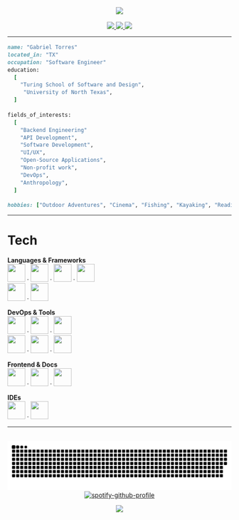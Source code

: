 <p align="center">
  <img src="https://capsule-render.vercel.app/api?type=waving&color=timeGradient&height=300&section=header&text=Gabriel%20Torres&fontSize=90&animation=twinkling&fontAlignY=38&desc=Software%20Engineer&descAlignY=51&descAlign=62"/>
</p>


<div id="header" align="center">  
<div id="badges">

  <a href="https://www.linkedin.com/in/gabrieltt//">
  <img height="50" src="https://github.com/user-attachments/assets/c740e2f2-8bbc-4be1-af5a-b03e6391524a"/>
</a>

  <a href="mailto:thomastgtorres21@gmail.com">
    <img height="50" src="https://github.com/user-attachments/assets/bcb6e1ba-02dc-404b-b523-0339f0f4a310"/>
  </a>
  
  <a href="https://www.gabe-torres.com/">
    <img height="50" src="https://github.com/user-attachments/assets/0636909c-657b-49f4-b1e3-489c3c1afda2"/>
  </a>
</div>
  </div>

---

```ruby
name: "Gabriel Torres"
located_in: "TX"
occupation: "Software Engineer"
education:
  [
    "Turing School of Software and Design",
     "University of North Texas",
  ]

fields_of_interests:
  [
    "Backend Engineering"
    "API Development",
    "Software Development",
    "UI/UX",
    "Open-Source Applications",
    "Non-profit work",
    "DevOps",
    "Anthropology",
  ]

hobbies: ["Outdoor Adventures", "Cinema", "Fishing", "Kayaking", "Reading"]
```

---

# Tech

**Languages & Frameworks**  
<img src="https://cdn.jsdelivr.net/gh/devicons/devicon@latest/icons/ruby/ruby-original.svg" width="40" height="40" /> · <img src="https://cdn.jsdelivr.net/gh/devicons/devicon@latest/icons/python/python-original.svg" width="40" height="40" /> · <img src="https://devicon-website.vercel.app/api/javascript/original.svg" width="40" height="40" /> · <img src="https://cdn.jsdelivr.net/gh/devicons/devicon@latest/icons/graphql/graphql-plain.svg" width="40" height="40" />  
<img src="https://cdn.jsdelivr.net/gh/devicons/devicon@latest/icons/rails/rails-plain.svg" width="40" height="40" /> · <img src="https://cdn.jsdelivr.net/gh/devicons/devicon@latest/icons/bootstrap/bootstrap-original.svg" width="40" height="40" />

**DevOps & Tools**  
<img src="https://cdn.jsdelivr.net/gh/devicons/devicon@latest/icons/git/git-plain.svg" width="40" height="40" /> · <img src="https://devicon-website.vercel.app/api/github/original.svg?color=%232A05F1" width="40" height="40" /> · <img src="https://cdn.jsdelivr.net/gh/devicons/devicon@latest/icons/postgresql/postgresql-original.svg" width="40" height="40" />  
<img src="https://cdn.jsdelivr.net/gh/devicons/devicon@latest/icons/heroku/heroku-plain.svg" width="40" height="40" /> · <img src="https://devicon-website.vercel.app/api/circleci/plain.svg?color=%23A1963D" width="40" height="40" /> · <img src="https://cdn.jsdelivr.net/gh/devicons/devicon@latest/icons/postman/postman-original.svg" width="40" height="40" />

**Frontend & Docs**  
<img src="https://cdn.jsdelivr.net/gh/devicons/devicon@latest/icons/html5/html5-original.svg" width="40" height="40" /> · <img src="https://cdn.jsdelivr.net/gh/devicons/devicon@latest/icons/css3/css3-original.svg" width="40" height="40" /> · <img src="https://devicon-website.vercel.app/api/markdown/original.svg?color=%235F62C5" width="40" height="40" />

**IDEs**  
<img src="https://cdn.jsdelivr.net/gh/devicons/devicon@latest/icons/vscode/vscode-original.svg" width="40" height="40" /> · <img src="https://cdn.jsdelivr.net/gh/devicons/devicon@latest/icons/pycharm/pycharm-original.svg" width="40" height="40" />

---

<div id="header" align="center">
  <img src="https://komarev.com/ghpvc/?username=Gabe-Torres&style=flat-square&color=blue" alt=""/>
  <br>
  <img src="https://github.com/Gabe-Torres/Gabe-Torres/blob/output/github-snake-dark.svg" alt="snake gif"/>
  <br>
  <a href="https://github.com/kittinan/spotify-github-profile">
    <img src="https://spotify-github-profile.kittinanx.com/api/view?uid=xo-til-we-overdose%E0%A5%90&cover_image=true&theme=novatorem&show_offline=false&background_color=121212&interchange=false&bar_color=d5d0d0&bar_color_cover=false" alt="spotify-github-profile"/>
  </a>
</div>

<p align="center">
  <img src="https://capsule-render.vercel.app/api?type=waving&color=timeGradient&height=100&section=footer"/>
</p>


